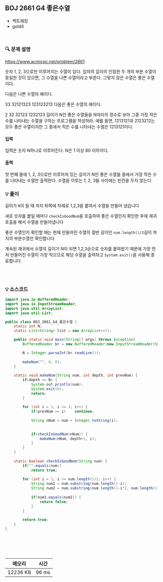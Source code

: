 ## BOJ 2661 G4 좋은수열
- 백트래킹
- gold4

<br>


### 🔍 문제 설명
https://www.acmicpc.net/problem/2661

숫자 1, 2, 3으로만 이루어지는 수열이 있다. 임의의 길이의 인접한 두 개의 부분 수열이 동일한 것이 있으면, 그 수열을 나쁜 수열이라고 부른다. 그렇지 않은 수열은 좋은 수열이다.

다음은 나쁜 수열의 예이다.

33
32121323
123123213
다음은 좋은 수열의 예이다.

2
32
32123
1232123
길이가 N인 좋은 수열들을 N자리의 정수로 보아 그중 가장 작은 수를 나타내는 수열을 구하는 프로그램을 작성하라. 예를 들면, 1213121과 2123212는 모두 좋은 수열이지만 그 중에서 작은 수를 나타내는 수열은 1213121이다.


#### 입력
입력은 숫자 N하나로 이루어진다. N은 1 이상 80 이하이다.

#### 출력
첫 번째 줄에 1, 2, 3으로만 이루어져 있는 길이가 N인 좋은 수열들 중에서 가장 작은 수를 나타내는 수열만 출력한다. 수열을 이루는 1, 2, 3들 사이에는 빈칸을 두지 않는다.

###  💡 풀이

길이가 `N`이 될 때 까지 뒤쪽에 차례로 1,2,3을 붙여서 수열을 만들어 냈습니다

새로 숫자를 붙일 때마다 `checkIsGoodNum`을 호출하여 좋은 수열인지 확인한 후에 재귀호출을 해서 수열을 만들어냅니다

좋은 수열인지 확인할 때는 현재 만들어진 수열의 절반 길이인 `num.length()/2`길이 까지의 부분수열만 확인합니다

계속된 재귀에서 수열의 길이가 N이 되면 1,2,3순으로 숫자를 붙여왔기 때문에 가장 먼저 만들어진 수열이 가장 작으므로 해당 수열을 출력하고 `System.exit()`을 사용해 종료합니다


<br><br>

###  💡 소스코드
```java
import java.io.BufferedReader;
import java.io.InputStreamReader;
import java.util.ArrayList;
import java.util.List;

public class BOJ_2661_G4_좋은수열 {
	static int N;
	static List<String> list = new ArrayList<>();

	public static void main(String[] args) throws Exception{
		BufferedReader br = new BufferedReader(new InputStreamReader(System.in));

		N = Integer.parseInt(br.readLine());
		
		makeNum("", 0, 0);
	}
	
	static void makeNum(String num, int depth, int prevNum) {
		if(depth == N) {
			System.out.println(num);
			System.exit(0);
			return;
		}
		
		for (int i = 1; i <= 3; i++) {
			if(prevNum == i)	continue;
			
			String nNum = num + Integer.toString(i);
			
			
			if(checkIsGoodNum(nNum)) {
				makeNum(nNum, depth+1, i);
			}
		}
	}
	
	static boolean checkIsGoodNum(String num) {
		if("".equals(num))
			return true;
		
		for (int i = 1; i <= num.length()/2; i++) {
			String num1 = num.substring(num.length()-i);
			String num2 = num.substring(num.length()-i*2, num.length()-i);
			
			if(num1.equals(num2)) {
				return false;
			}
		}
		
		return true;
	}
}





```


<br>



메모리|시간
--|--
12236 KB|96 ms